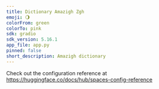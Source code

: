 ```yaml
---
title: Dictionary Amazigh Zgh
emoji: 🌖
colorFrom: green
colorTo: pink
sdk: gradio
sdk_version: 5.16.1
app_file: app.py
pinned: false
short_description: Amazigh dictionary
---
```


Check out the configuration reference at https://huggingface.co/docs/hub/spaces-config-reference
